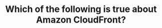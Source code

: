---
layout: answer
title: "Which of the following is true about Amazon CloudFront?"
blurb: "As per the docs, Amazon CloudFront can increase the data transfer rate by sending all requests through the AWS backbone. This is much faster than using"
quid: 108
---